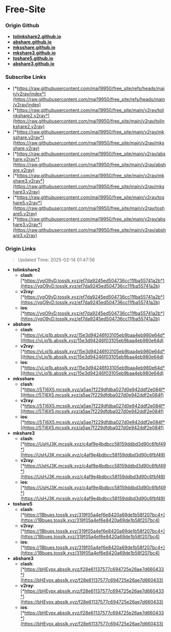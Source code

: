 # Free-Site

### Origin Github

- [**tolinkshare2.github.io**](https://github.com/tolinkshare2/tolinkshare2.github.io)
- [**abshare.github.io**](https://github.com/abshare/abshare.github.io)
- [**mksshare.github.io**](https://github.com/mksshare/mksshare.github.io)
- [**mkshare3.github.io**](https://github.com/mkshare3/mkshare3.github.io)
- [**toshare5.github.io**](https://github.com/toshare5/toshare5.github.io)
- [**abshare3.github.io**](https://github.com/abshare3/abshare3.github.io)

### Subscribe Links

- [*https://raw.githubusercontent.com/mai19950/free_site/refs/heads/main/v2ray/index*](https://raw.githubusercontent.com/mai19950/free_site/refs/heads/main/v2ray/index)
- [*https://raw.githubusercontent.com/mai19950/free_site/main/v2ray/tolinkshare2.v2ray*](https://raw.githubusercontent.com/mai19950/free_site/main/v2ray/tolinkshare2.v2ray)
- [*https://raw.githubusercontent.com/mai19950/free_site/main/v2ray/mksshare.v2ray*](https://raw.githubusercontent.com/mai19950/free_site/main/v2ray/mksshare.v2ray)
- [*https://raw.githubusercontent.com/mai19950/free_site/main/v2ray/abshare.v2ray*](https://raw.githubusercontent.com/mai19950/free_site/main/v2ray/abshare.v2ray)
- [*https://raw.githubusercontent.com/mai19950/free_site/main/v2ray/mkshare3.v2ray*](https://raw.githubusercontent.com/mai19950/free_site/main/v2ray/mkshare3.v2ray)
- [*https://raw.githubusercontent.com/mai19950/free_site/main/v2ray/toshare5.v2ray*](https://raw.githubusercontent.com/mai19950/free_site/main/v2ray/toshare5.v2ray)
- [*https://raw.githubusercontent.com/mai19950/free_site/main/v2ray/abshare3.v2ray*](https://raw.githubusercontent.com/mai19950/free_site/main/v2ray/abshare3.v2ray)

### Origin Links

> Updated Time: 2025-02-14 01:47:56

- **tolinkshare2**
  - **clash**: [*https://yqO9vD.tosslk.xyz/ef7da9245ed504736cc11fba55741a2b*](https://yqO9vD.tosslk.xyz/ef7da9245ed504736cc11fba55741a2b)
  - **v2ray**: [*https://yqO9vD.tosslk.xyz/ef7da9245ed504736cc11fba55741a2b*](https://yqO9vD.tosslk.xyz/ef7da9245ed504736cc11fba55741a2b)
  - **ios**: [*https://yqO9vD.tosslk.xyz/ef7da9245ed504736cc11fba55741a2b*](https://yqO9vD.tosslk.xyz/ef7da9245ed504736cc11fba55741a2b)
- **abshare**
  - **clash**: [*https://vLiq1b.absslk.xyz/15e3d94246f03105eb9baa4eb980e64d*](https://vLiq1b.absslk.xyz/15e3d94246f03105eb9baa4eb980e64d)
  - **v2ray**: [*https://vLiq1b.absslk.xyz/15e3d94246f03105eb9baa4eb980e64d*](https://vLiq1b.absslk.xyz/15e3d94246f03105eb9baa4eb980e64d)
  - **ios**: [*https://vLiq1b.absslk.xyz/15e3d94246f03105eb9baa4eb980e64d*](https://vLiq1b.absslk.xyz/15e3d94246f03105eb9baa4eb980e64d)
- **mksshare**
  - **clash**: [*https://5Tl6X5.mcsslk.xyz/a5ae7f229dfdba027d0e942ddf2e084f*](https://5Tl6X5.mcsslk.xyz/a5ae7f229dfdba027d0e942ddf2e084f)
  - **v2ray**: [*https://5Tl6X5.mcsslk.xyz/a5ae7f229dfdba027d0e942ddf2e084f*](https://5Tl6X5.mcsslk.xyz/a5ae7f229dfdba027d0e942ddf2e084f)
  - **ios**: [*https://5Tl6X5.mcsslk.xyz/a5ae7f229dfdba027d0e942ddf2e084f*](https://5Tl6X5.mcsslk.xyz/a5ae7f229dfdba027d0e942ddf2e084f)
- **mkshare3**
  - **clash**: [*https://UsHJ3K.mcsslk.xyz/c4af9e4bdbcc58159ddbd3d90c6fbf49*](https://UsHJ3K.mcsslk.xyz/c4af9e4bdbcc58159ddbd3d90c6fbf49)
  - **v2ray**: [*https://UsHJ3K.mcsslk.xyz/c4af9e4bdbcc58159ddbd3d90c6fbf49*](https://UsHJ3K.mcsslk.xyz/c4af9e4bdbcc58159ddbd3d90c6fbf49)
  - **ios**: [*https://UsHJ3K.mcsslk.xyz/c4af9e4bdbcc58159ddbd3d90c6fbf49*](https://UsHJ3K.mcsslk.xyz/c4af9e4bdbcc58159ddbd3d90c6fbf49)
- **toshare5**
  - **clash**: [*https://1Bbues.tosslk.xyz/319f05a4ef6e8420a69de1b58f207bc4*](https://1Bbues.tosslk.xyz/319f05a4ef6e8420a69de1b58f207bc4)
  - **v2ray**: [*https://1Bbues.tosslk.xyz/319f05a4ef6e8420a69de1b58f207bc4*](https://1Bbues.tosslk.xyz/319f05a4ef6e8420a69de1b58f207bc4)
  - **ios**: [*https://1Bbues.tosslk.xyz/319f05a4ef6e8420a69de1b58f207bc4*](https://1Bbues.tosslk.xyz/319f05a4ef6e8420a69de1b58f207bc4)
- **abshare3**
  - **clash**: [*https://bHEypx.absslk.xyz/f28e61137577c694725e26ae7d660433*](https://bHEypx.absslk.xyz/f28e61137577c694725e26ae7d660433)
  - **v2ray**: [*https://bHEypx.absslk.xyz/f28e61137577c694725e26ae7d660433*](https://bHEypx.absslk.xyz/f28e61137577c694725e26ae7d660433)
  - **ios**: [*https://bHEypx.absslk.xyz/f28e61137577c694725e26ae7d660433*](https://bHEypx.absslk.xyz/f28e61137577c694725e26ae7d660433)
